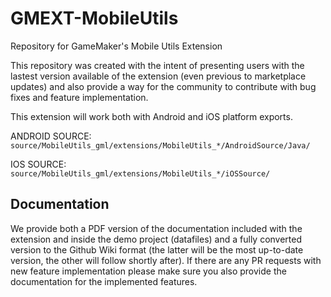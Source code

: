 # GMEXT-MobileUtils
Repository for GameMaker's Mobile Utils Extension

This repository was created with the intent of presenting users with the lastest version available of the extension (even previous to marketplace updates) and also provide a way for the community to contribute with bug fixes and feature implementation.

This extension will work both with Android and iOS platform exports.

ANDROID SOURCE: `source/MobileUtils_gml/extensions/MobileUtils_*/AndroidSource/Java/`

IOS SOURCE: `source/MobileUtils_gml/extensions/MobileUtils_*/iOSSource/`

## Documentation
We provide both a PDF version of the documentation included with the extension and inside the demo project (datafiles) and a fully converted version to the Github Wiki format (the latter will be the most up-to-date version, the other will follow shortly after). If there are any PR requests with new feature implementation please make sure you also provide the documentation for the implemented features.
